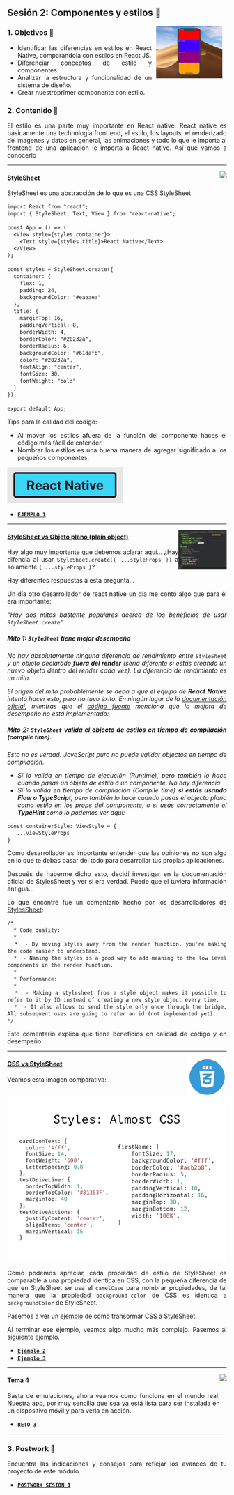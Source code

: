 ## Sesión 2: Componentes y estilos 🤖

<img src="assets/RNStyle.png" align="right" height="120" hspace="10">
<div style="text-align: justify;">

### 1. Objetivos 🎯

- Identificar las diferencias en estilos en React Native, comparandola con estilos en React JS.
- Diferenciar conceptos de estilo y componentes.
- Analizar la estructura y funcionalidad de un sistema de diseño.
- Crear nuestroprimer componente con estilo.

### 2. Contenido 📘

El estilo es una parte muy importante en React native. React native es básicamente una technología front end, el estilo, los layouts, el renderizado de imagenes y datos en general, las animaciones y todo lo que le importa al frontend de una aplicación le importa a React native. Así que vamos a conocerlo

---

<img src="images/tools.png" align="right" height="90"> 

#### <ins>StyleSheet</ins>

StyleSheet es una abstracción de lo que es una CSS StyleSheet


```JS
import React from "react";
import { StyleSheet, Text, View } from "react-native";

const App = () => (
  <View style={styles.container}>
    <Text style={styles.title}>React Native</Text>
  </View>
);

const styles = StyleSheet.create({
  container: {
    flex: 1,
    padding: 24,
    backgroundColor: "#eaeaea"
  },
  title: {
    marginTop: 16,
    paddingVertical: 8,
    borderWidth: 4,
    borderColor: "#20232a",
    borderRadius: 6,
    backgroundColor: "#61dafb",
    color: "#20232a",
    textAlign: "center",
    fontSize: 30,
    fontWeight: "bold"
  }
});

export default App;
```

Tips para la calidad del código:

- Al mover los estilos afuera de la función del componente haces el código más fácil de entender.
- Nombrar los estilos es una buena manera de agregar significado a los pequeños componentes.


![StyleSheet Preview](./assets/StyleSheetComponent.png)

- [**`EJEMPLO 1`**](./Ejemplo-01)

---

<img src="assets/StyleSheet.png" align="right" height="90"> 

#### <ins>StyleSheet vs Objeto plano (plain object)</ins>

Hay algo muy importante que debemos aclarar aquí... ¿Hay difencia al usar `StyleSheet.create({ ...styleProps })` a solamente `{ ...styleProps }`?

Hay diferentes respuestas a esta pregunta... 

Un día otro desarrollador de react native un día me contó algo que para él era importante: 

*"Hay dos mitos bastante populares acerca de los beneficios de usar `StyleSheet.create`"*

##### ***Mito 1: `StyleSheet` tiene mejor desempeño***

*No hay absolutamente ninguna diferencia de rendimiento entre `StyleSheet` y un objeto declarado **fuera del render** (sería diferente si estás creando un nuevo objeto dentro del render cada vez). La diferencia de rendimiento es un mito.*

*El origen del mito probablemente se deba a que el equipo de **React Native** intentó hacer esto, pero no tuvo éxito. En ningún lugar de la [documentación oficial](https://reactnative.dev/docs/stylesheet), mientras que el [código fuente](https://github.com/facebook/react-native/blob/main/Libraries/StyleSheet/StyleSheet.js) menciona que la mejora de desempeño no está implementado:*

##### ***Mito 2: `StyleSheet` valida el objecto de estilos en tiempo de compilación (compile time).***

*Esto no es verdad. JavaScript puro no puede validar objectos en tiempo de compilación.*

- *Sí lo valida en tiempo de ejecución (Runtime), pero también lo hace cuando pasas un objeto de estilo a un componente. No hay diferencia*
- *Sí lo valida en tiempo de compilación (Compile time) **si estás usando Flow o TypeScript**, pero también lo hace cuando pasas el objecto plano como estilo en los props del componente, o si usas correctamente el **TypeHint** como lo podemos ver aquí:*

```JS
const containerStyle: ViewStyle = {
   ...viewStyleProps
}
```

Como desarrollador es importante entender que las opiniones no son algo en lo que te debas basar del todo para desarrollar tus propias aplicaciones.

Después de haberme dicho esto, decidí investigar en la documentación oficial de StylesSheet y ver si era verdad. Puede que el tuviera información antigua...

Lo que encontré fue un comentario hecho por los desarrolladores de [StylesSheet](https://github.com/facebook/react-native/blob/main/Libraries/StyleSheet/StyleSheet.js#L207):

```JS
/*
  * Code quality:
  * 
  *  - By moving styles away from the render function, you're making the code easier to understand.
  *  - Naming the styles is a good way to add meaning to the low level components in the render function.
  * 
  * Performance:
  * 
  *  - Making a stylesheet from a style object makes it possible to refer to it by ID instead of creating a new style object every time.
  *  - It also allows to send the style only once through the bridge. All subsequent uses are going to refer an id (not implemented yet).
*/
```

Este comentario explica que tiene beneficios en calidad de código y en desempeño.

---

<img src="assets/CSS.png" align="right" height="90"> 

#### <ins>CSS vs StyleSheet</ins>

Veamos esta imagen comparativa:

![Almost CSS](assets/AlmostCSS.png)

Como podemos apreciar, cada propiedad de estilo de StyleSheet es comparable a una propiedad identica en CSS, con la pequeña diferencia de que en StyleSheet se usa el `camelCase` para nombrar propiedades, de tal manera que la propiedad `background-color` de CSS es identica a `backgroundColor` de StyleSheet.

Pasemos a ver un [ejemplo](./Ejemplo-02) de como transormar CSS a StyleSheet.

Al terminar ese ejemplo, veamos algo mucho más complejo. Pasemos al [siguiente ejemplo](./Ejemplo-03).

- [**`Ejemplo 2`**](./Ejemplo-02)
- [**`Ejemplo 3`**](./Ejemplo-03)
---

<img src="images/chaomi.png" align="right" height="110"> 

#### <ins>Tema 4</ins>

Basta de emulaciones, ahora veamos como funciona en el mundo real. Nuestra app, por muy sencilla que sea ya está lista para ser instalada en un dispositivo móvil y para verla en acción.

- [**`RETO 3`**](./Reto-03)
---

### 3. Postwork :memo:

Encuentra las indicaciones y consejos para reflejar los avances de tu proyecto de este módulo.

- [**`POSTWORK SESIÓN 1`**](./Postwork/)

<br/>


</div>





